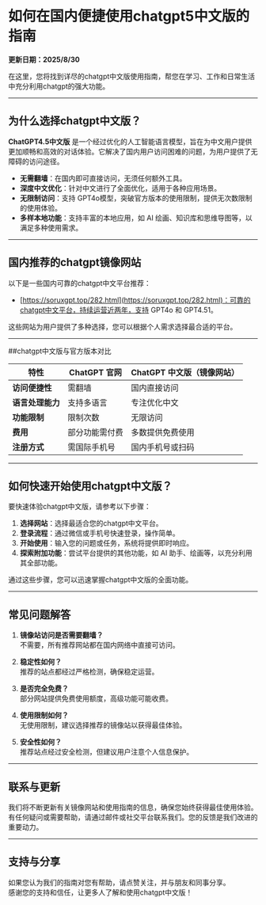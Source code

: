 # 如何在国内便捷使用chatgpt5中文版的指南

**更新日期：2025/8/30**

在这里，您将找到详尽的chatgpt中文版使用指南，帮您在学习、工作和日常生活中充分利用chatgpt的强大功能。

---

## 为什么选择chatgpt中文版？

**ChatGPT4.5中文版** 是一个经过优化的人工智能语言模型，旨在为中文用户提供更加顺畅和高效的对话体验。它解决了国内用户访问困难的问题，为用户提供了无障碍的访问途径。

- **无需翻墙**：在国内即可直接访问，无须任何额外工具。
- **深度中文优化**：针对中文进行了全面优化，适用于各种应用场景。
- **无限制访问**：支持 GPT4o模型，突破官方版本的使用限制，提供无次数限制的使用体验。
- **多样本地功能**：支持丰富的本地应用，如 AI 绘画、知识库和思维导图等，以满足多种使用需求。

---

## 国内推荐的chatgpt镜像网站

以下是一些国内可靠的chatgpt中文平台推荐：

- [https://soruxgpt.top/282.html](https://soruxgpt.top/282.html)：可靠的chatgpt中文平台，持续运营近两年，支持 GPT4o 和 GPT4.51。

这些网站为用户提供了多种选择，您可以根据个人需求选择最合适的平台。

---

##chatgpt中文版与官方版本对比

| **特性**           | **ChatGPT 官网** | **ChatGPT 中文版（镜像网站）** |
|--------------------|----------------|-----------------------------|
| **访问便捷性**     | 需翻墙          | 国内直接访问                  |
| **语言处理能力**   | 支持多语言       | 专注优化中文                  |
| **功能限制**       | 限制次数        | 无限访问                     |
| **费用**           | 部分功能需付费   | 多数提供免费使用              |
| **注册方式**       | 需国际手机号     | 国内手机号或扫码              |

---

## 如何快速开始使用chatgpt中文版？

要快速体验chatgpt中文版，请参考以下步骤：

1. **选择网站**：选择最适合您的chatgpt中文平台。
2. **登录流程**：通过微信或手机号快速登录，操作简单。
3. **开始使用**：输入您的问题或任务，系统将提供即时响应。
4. **探索附加功能**：尝试平台提供的其他功能，如 AI 助手、绘画等，以充分利用其全部功能。

通过这些步骤，您可以迅速掌握chatgpt中文版的全面功能。

---

## 常见问题解答

1. **镜像站访问是否需要翻墙？**  
   不需要，所有推荐网站都在国内网络中直接可访问。

2. **稳定性如何？**  
   推荐的站点都经过严格检测，确保稳定运营。

3. **是否完全免费？**  
   部分网站提供免费使用额度，高级功能可能收费。

4. **使用限制如何？**  
   无使用限制，建议选择推荐的镜像站以获得最佳体验。

5. **安全性如何？**  
   推荐站点经过安全检测，但建议用户注意个人信息保护。

---

## 联系与更新

我们将不断更新有关镜像网站和使用指南的信息，确保您始终获得最佳使用体验。  
有任何疑问或需要帮助，请通过邮件或社交平台联系我们。您的反馈是我们改进的重要动力。

---

## 支持与分享

如果您认为我们的指南对您有帮助，请点赞关注，并与朋友和同事分享。  
感谢您的支持和信任，让更多人了解和使用chatgpt中文版！
